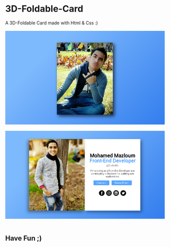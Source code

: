 # 3D-Foldable-Card
A 3D-Foldable Card made with Html &amp; Css :)
<br>
<br>
<img src="fcc/1.PNG">
<br>
<br>
<img src="fcc/2.PNG">
<br>
<br>
## Have Fun ;)
